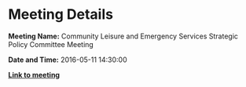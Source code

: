 # Meeting Details

**Meeting Name:** Community Leisure and Emergency Services Strategic Policy Committee Meeting

**Date and Time:** 2016-05-11 14:30:00

**<a href="https://www.limerick.ie/council/whats-on/community-leisure-and-emergency-services-strategic-policy-committee-meeting-5" target="_blank">Link to meeting</a>**

